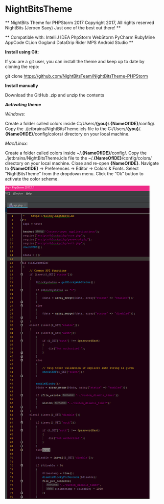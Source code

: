 # NightBitsTheme
**
NightBits Theme for PHPStorm 2017
Copyright 2017, All rights reserved
NightBits (Jeroen Saey)
Just one of the best out there!
**

** Compatible with: IntelliJ IDEA  PhpStorm  WebStorm  PyCharm  RubyMine  AppCode  CLion  Gogland  DataGrip  Rider  MPS  Android Studio
**

**Install using Git:**

If you are a git user, you can install the theme and keep up to date by cloning the repo:

git clone https://github.com/NightBitsTeam/NightBitsTheme-PHPStorm

**Install manually**

Download the GitHub .zip and unzip the contents

<b><em>Activating theme</em></b>

<em>Windows:</em>

Create a folder called colors inside C:/Users/<b>{you}</b>/.<b>{NameOfIDE}</b>/config/.
Copy the ./jetbrains/NightBitsTheme.icls file to the C:/Users/<b>{you}</b>/.<b>{NameOfIDE}</b>/config/colors/ directory on your local machine.

<em>Mac/Linux:</em>

Create a folder called colors inside ~/.<b>{NameOfIDE}</b>/config/.
Copy the ./jetbrains/NightBitsTheme.icls file to the ~/.<b>{NameOfIDE}</b>/config/colors/ directory on your local machine.
Close and re-open <b>{NameOfIDE}</b>.
Navigate to <b>{NameOfIDE}</b> -> Preferences -> Editor -> Colors & Fonts.
Select “NightBitsTheme” from the dropdown menu.
Click the “Ok” button to activate the color scheme.

![preview](/php_storm.png)

